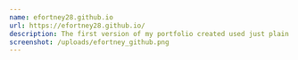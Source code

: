 ```yaml
---
name: efortney28.github.io
url: https://efortney28.github.io/
description: The first version of my portfolio created used just plain HTML and CSS.
screenshot: /uploads/efortney_github.png
---
```

